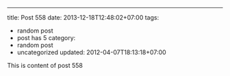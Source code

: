 ---
title: Post 558
date: 2013-12-18T12:48:02+07:00
tags:
  - random post
  - post has 5
category:
  - random post
  - uncategorized
updated: 2012-04-07T18:13:18+07:00

This is content of post 558